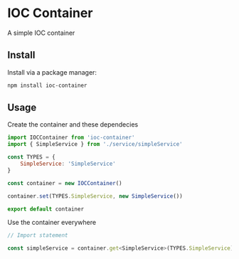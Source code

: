 # IOC Container

A simple IOC container

## Install

Install via a package manager:

```bash
npm install ioc-container
```

## Usage

Create the container and these dependecies

```js
import IOCContainer from 'ioc-container'
import { SimpleService } from './service/simpleService'

const TYPES = {
    SimpleService: 'SimpleService'
}

const container = new IOCContainer()

container.set(TYPES.SimpleService, new SimpleService())

export default container
```

Use the container everywhere

```js
// Import statement

const simpleService = container.get<SimpleService>(TYPES.SimpleService)
```
